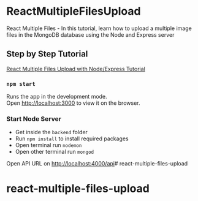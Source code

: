 # ReactMultipleFilesUpload
React Multiple Files - In this tutorial, learn how to upload a multiple image files in the MongoDB database using the Node and Express server

## Step by Step Tutorial
[React Multiple Files Upload with Node/Express Tutorial](https://www.positronx.io/react-multiple-files-upload-with-node-express-tutorial/)


### `npm start`

Runs the app in the development mode.<br>
Open [http://localhost:3000](http://localhost:3000) to view it on the browser.


### Start Node Server

- Get inside the `backend` folder
- Run `npm install` to install required packages 
- Open terminal run `nodemon`
- Open other terminal run `mongod`

Open API URL on [http://localhost:4000/api](http://localhost:4000/api)# react-multiple-files-upload
# react-multiple-files-upload
